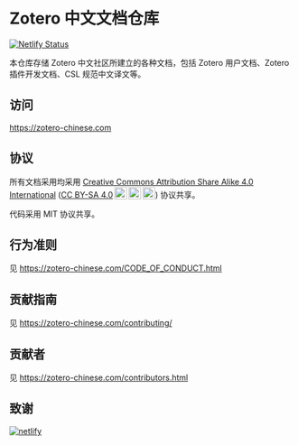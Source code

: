 # Zotero 中文文档仓库

[![Netlify Status](https://api.netlify.com/api/v1/badges/aaa3fdac-5809-409e-b99d-012a232fed18/deploy-status)](https://app.netlify.com/sites/zotero-zh/deploys)

本仓库存储 Zotero 中文社区所建立的各种文档，包括 Zotero 用户文档、Zotero 插件开发文档、CSL 规范中文译文等。

## 访问

<https://zotero-chinese.com>

## 协议

<!-- markdownlint-disable -->
所有文档采用均采用 [Creative Commons Attribution Share Alike 4.0 International](https://creativecommons.org/licenses/by-sa/4.0/legalcode.zh-hans) (<a href="http://creativecommons.org/licenses/by-sa/4.0/?ref=chooser-v1" target="_blank" rel="license noopener noreferrer" style="display:inline-block;">CC BY-SA 4.0<img style="height:22px!important;margin-left:3px;vertical-align:text-bottom;" src="https://mirrors.creativecommons.org/presskit/icons/cc.svg?ref=chooser-v1"><img style="height:22px!important;margin-left:3px;vertical-align:text-bottom;" src="https://mirrors.creativecommons.org/presskit/icons/by.svg?ref=chooser-v1"><img style="height:22px!important;margin-left:3px;vertical-align:text-bottom;" src="https://mirrors.creativecommons.org/presskit/icons/sa.svg?ref=chooser-v1"></a>) 协议共享。

代码采用 MIT 协议共享。
<!-- markdownlint-restore -->

## 行为准则

见 <https://zotero-chinese.com/CODE_OF_CONDUCT.html>

## 贡献指南

见 <https://zotero-chinese.com/contributing/>

## 贡献者

见 <https://zotero-chinese.com/contributors.html>

## 致谢

[![netlify](https://www.netlify.com/v3/img/components/netlify-color-bg.svg)](https://www.netlify.com)
